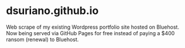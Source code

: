 # dsuriano.github.io
Web scrape of my existing Wordpress portfolio site hosted on Bluehost. Now being served via GitHub Pages for free instead of paying a $400 ransom (renewal) to Bluehost. 
